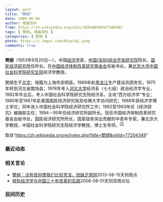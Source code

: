 ```yaml
---
layout: post
title: "樊纲"
date: 1989-06-04
author: 维基百科
from: https://zh.wikipedia.org/wiki/%E6%A8%8A%E7%BA%B2
tags: [ 樊纲, 维基百科 ]
categories: [ 樊纲 ]
photo: https://i.imgur.com/KPyatXp.jpeg
comments: true
---
```

<div class="mw-content-ltr mw-parser-output" lang="zh" dir="ltr"><p><b>樊纲</b>（1953年9月20日<span class="useeditintro" title="Template:BLP editintro">—</span>），中国<a href="/wiki/%E7%BB%8F%E6%B5%8E%E5%AD%A6" title="经济学">经济学</a>家，<a href="/w/index.php?title=%E4%B8%AD%E5%9B%BD(%E6%B7%B1%E5%9C%B3)%E7%BB%BC%E5%90%88%E5%BC%80%E5%8F%91%E7%A0%94%E7%A9%B6%E9%99%A2&amp;action=edit&amp;redlink=1" class="new" title="中国(深圳)综合开发研究院（页面不存在）">中国(深圳)综合开发研究院</a>院长，<a href="/w/index.php?title=%E5%9B%BD%E6%B0%91%E7%BB%8F%E6%B5%8E%E7%A0%94%E7%A9%B6%E6%89%80&amp;action=edit&amp;redlink=1" class="new" title="国民经济研究所（页面不存在）">国民经济研究所</a>任所长。在<a href="/w/index.php?title=%E4%B8%AD%E5%9B%BD%E7%BB%8F%E6%B5%8E%E4%BD%93%E5%88%B6%E6%94%B9%E9%9D%A9%E7%A0%94%E7%A9%B6%E5%9F%BA%E9%87%91%E4%BC%9A&amp;action=edit&amp;redlink=1" class="new" title="中国经济体制改革研究基金会（页面不存在）">中国经济体制改革研究基金会</a>任秘书长，兼<a href="/wiki/%E5%8C%97%E4%BA%AC%E5%A4%A7%E5%AD%A6" title="北京大学">北京大学</a><a href="/wiki/%E4%B8%AD%E5%9B%BD%E7%A4%BE%E4%BC%9A%E7%A7%91%E5%AD%A6%E9%99%A2%E7%A0%94%E7%A9%B6%E7%94%9F%E9%99%A2" title="中国社会科学院研究生院">中国社会科学院研究生院</a>经济学教授。
</p><p>樊纲生于<a href="/wiki/%E5%8C%97%E4%BA%AC" class="mw-redirect" title="北京">北京</a>；祖籍为上海市崇明县。1969年赴<a href="/wiki/%E9%BB%91%E9%BE%99%E6%B1%9F" title="黑龙江">黑龙江</a>生产建设兵团务农，1975年转到河北省围场县；1978年考入<a href="/wiki/%E6%B2%B3%E5%8C%97%E5%A4%A7%E5%AD%A6" title="河北大学">河北大学</a>经济系（七七级）政治经济学专业，1982年毕业后，考入中国社会科学院研究生院经济系，主攻“西方经济学”专业；1985年至1987年赴美国国民经济研究局及哈佛大学访问研究；1988年获经济学博士学位；同年进入中国社会科学院经济研究所工作；1992至1993年任《经济研究》编辑部主任；1994－95年任经济研究所副所长。现任中国经济体制改革研究基金会秘书长，国民经济研究所所长，国家级有突出贡献的中青年专家。兼北京大学教授，中国社会科学院研究生院经济学教授，博士生导师。<sup id="cite_ref-1" class="reference"><a href="#cite_note-1">[1]</a></sup>
</p>
<meta property="mw:PageProp/toc">
</div><!--esi <esi:include src="/esitest-fa8a495983347898/content" /> --><noscript><img src="https://login.wikimedia.org/wiki/Special:CentralAutoLogin/start?type=1x1" alt="" width="1" height="1" style="border: none; position: absolute;"></noscript>
<div class="printfooter" data-nosnippet="">取自“<a dir="ltr" href="https://zh.wikipedia.org/w/index.php?title=樊纲&amp;oldid=77204349">https://zh.wikipedia.org/w/index.php?title=樊纲&amp;oldid=77204349</a>”</div><div id="recent-news"><h3>最近动态</h3><ul></ul></div><div id="open-opinion"><h3>相关言论</h3><ul><li><a href="https://nodebe4.github.io/opinion/2013-08-15/%E6%A8%8A%E7%BA%B2-%E6%B2%A1%E6%9C%89%E4%BF%A1%E4%BB%B0%E4%BD%BF%E6%88%91%E4%BB%AC%E6%AF%94%E8%BE%83%E7%81%B5%E6%B4%BB-%E4%BD%86%E7%BC%BA%E4%B9%8F%E5%8E%9F%E5%88%99/" title="樊纲">樊纲：没有信仰使我们比较灵活，但缺乏原则</a><time>2013-08-15</time><a class="tag">天则观点</a></li>
<li><a href="https://nodebe4.github.io/opinion/2008-08-01/%E8%BD%AC%E8%BD%A8%E7%BB%8F%E6%B5%8E%E5%AD%A6%E4%B8%8E%E4%B8%AD%E5%9B%BD%E4%B8%89%E5%8D%81%E5%B9%B4%E6%94%B9%E9%9D%A9%E7%9A%84%E5%AE%9E%E8%B7%B5/" title="樊纲">转轨经济学与中国三十年改革的实践</a><time>2008-08-01</time><a class="tag">天则双周论坛</a></li>
</ul></div><div id="mjls-record"><h3>民间历史</h3><ul></ul></div>